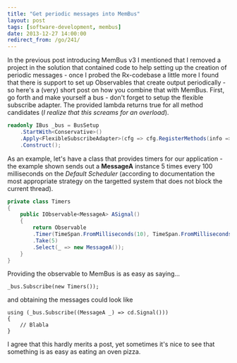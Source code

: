 ```yaml
---
title: "Get periodic messages into MemBus"
layout: post
tags: [software-development, membus]
date: 2013-12-27 14:00:00
redirect_from: /go/241/
---
```


In the previous post introducing MemBus v3 I mentioned that I removed a project in the solution that contained code to help setting up the creation of periodic messages - once I probed the Rx-codebase a little more I found that there is support to set up Observables that create output periodically - so here's a (very) short post on how you combine that with MemBus.
First, go forth and make yourself a bus - don't forget to setup the flexible subscribe adapter. The provided lambda returns true for all method candidates (*I realize that this screams for an overload*).

```c#
readonly IBus _bus = BusSetup
    .StartWith<Conservative>()
    .Apply<FlexibleSubscribeAdapter>(cfg => cfg.RegisterMethods(info => true))
    .Construct();
```

As an example, let's have a class that provides timers for our application - the example shown sends out a **MessageA** instance 5 times every 100 milliseconds on the *Default Scheduler* (according to documentation the most appropriate strategy on the targetted system that does not block the current thread).

```c#
private class Timers
{
    public IObservable<MessageA> ASignal()
    {
        return Observable
        .Timer(TimeSpan.FromMilliseconds(10), TimeSpan.FromMilliseconds(100), Scheduler.Default)
        .Take(5)
        .Select(_ => new MessageA());
    } 
}
```

Providing the observable to MemBus is as easy as saying...


	_bus.Subscribe(new Timers());


and obtaining the messages could look like


    using (_bus.Subscribe((MessageA _) => cd.Signal()))
    {
		// Blabla
	}
	

I agree that this hardly merits a post, yet sometimes it's nice to see that something is as easy as eating an oven pizza.